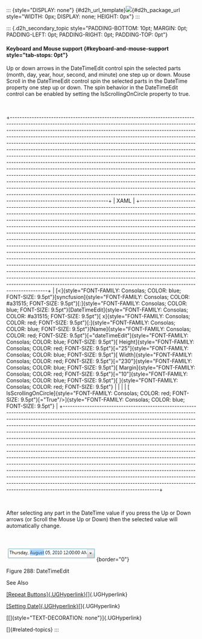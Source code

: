 ::: {style="DISPLAY: none"}
[](ms-xhelp:///?Id=d2h_url_template){#d2h_url_template}![](!package_url!){#d2h_package_url style="WIDTH: 0px; DISPLAY: none; HEIGHT: 0px"}
:::

::: {.d2h_secondary_topic style="PADDING-BOTTOM: 10pt; MARGIN: 0pt; PADDING-LEFT: 0pt; PADDING-RIGHT: 0pt; PADDING-TOP: 0pt"}
#### Keyboard and Mouse support {#keyboard-and-mouse-support style="tab-stops: 0pt"}

Up or down arrows in the DateTimeEdit control spin the selected parts (month, day, year, hour, second, and minute) one step up or down. Mouse Scroll in the DateTimeEdit control spin the selected parts in the DateTime property one step up or down. The spin behavior in the DateTimeEdit control can be enabled by setting the IsScrollingOnCircle property to true.

 

+----------------------------------------------------------------------------------------------------------------------------------------------------------------------------------------------------------------------------------------------------------------------------------------------------------------------------------------------------------------------------------------------------------------------------------------------------------------------------------------------------------------------------------------------------------------------------------------------------------------------------------------------------------------------------------------------------------------------------------------------------------------------------------------------------------------------------------------------------------------------------------------------------------------------------------------------------------------------------------------------------------------------------------------------------------------------------------------------+
| XAML                                                                                                                                                                                                                                                                                                                                                                                                                                                                                                                                                                                                                                                                                                                                                                                                                                                                                                                                                                                                                                                                                         |
+----------------------------------------------------------------------------------------------------------------------------------------------------------------------------------------------------------------------------------------------------------------------------------------------------------------------------------------------------------------------------------------------------------------------------------------------------------------------------------------------------------------------------------------------------------------------------------------------------------------------------------------------------------------------------------------------------------------------------------------------------------------------------------------------------------------------------------------------------------------------------------------------------------------------------------------------------------------------------------------------------------------------------------------------------------------------------------------------+
| [\<]{style="FONT-FAMILY: Consolas; COLOR: blue; FONT-SIZE: 9.5pt"}[syncfusion]{style="FONT-FAMILY: Consolas; COLOR: #a31515; FONT-SIZE: 9.5pt"}[:]{style="FONT-FAMILY: Consolas; COLOR: blue; FONT-SIZE: 9.5pt"}[DateTimeEdit]{style="FONT-FAMILY: Consolas; COLOR: #a31515; FONT-SIZE: 9.5pt"}[ x]{style="FONT-FAMILY: Consolas; COLOR: red; FONT-SIZE: 9.5pt"}[:]{style="FONT-FAMILY: Consolas; COLOR: blue; FONT-SIZE: 9.5pt"}[Name]{style="FONT-FAMILY: Consolas; COLOR: red; FONT-SIZE: 9.5pt"}[=\"dateTimeEdit\"]{style="FONT-FAMILY: Consolas; COLOR: blue; FONT-SIZE: 9.5pt"}[ Height]{style="FONT-FAMILY: Consolas; COLOR: red; FONT-SIZE: 9.5pt"}[=\"25\"]{style="FONT-FAMILY: Consolas; COLOR: blue; FONT-SIZE: 9.5pt"}[ Width]{style="FONT-FAMILY: Consolas; COLOR: red; FONT-SIZE: 9.5pt"}[=\"230\"]{style="FONT-FAMILY: Consolas; COLOR: blue; FONT-SIZE: 9.5pt"}[ Margin]{style="FONT-FAMILY: Consolas; COLOR: red; FONT-SIZE: 9.5pt"}[=\"10\"]{style="FONT-FAMILY: Consolas; COLOR: blue; FONT-SIZE: 9.5pt"}[ ]{style="FONT-FAMILY: Consolas; COLOR: red; FONT-SIZE: 9.5pt"} |
|                                                                                                                                                                                                                                                                                                                                                                                                                                                                                                                                                                                                                                                                                                                                                                                                                                                                                                                                                                                                                                                                                              |
| [                         IsScrollingOnCircle]{style="FONT-FAMILY: Consolas; COLOR: red; FONT-SIZE: 9.5pt"}[=\"True\"/\>]{style="FONT-FAMILY: Consolas; COLOR: blue; FONT-SIZE: 9.5pt"}                                                                                                                                                                                                                                                                                                                                                                                                                                                                                                                                                                                                                                                                                                                                                                                                                                                                                                      |
+----------------------------------------------------------------------------------------------------------------------------------------------------------------------------------------------------------------------------------------------------------------------------------------------------------------------------------------------------------------------------------------------------------------------------------------------------------------------------------------------------------------------------------------------------------------------------------------------------------------------------------------------------------------------------------------------------------------------------------------------------------------------------------------------------------------------------------------------------------------------------------------------------------------------------------------------------------------------------------------------------------------------------------------------------------------------------------------------+

 

After selecting any part in the DateTime value if you press the Up or Down arrows (or Scroll the Mouse Up or Down) then the selected value will automatically change.

 

![](ImagesExt/image30_269.png){border="0"}

Figure 288: DateTimeEdit

See Also

[[Repeat Buttons]{.UGHyperlink}](ms-xhelp:///?Id=090eefb9-2795-4da0-9063-ee320e7499af)[]{.UGHyperlink}

[[Setting Date]{.UGHyperlink}](ms-xhelp:///?Id=7f54d9b2-6e7d-4862-a1a5-7d33255c5716)[]{.UGHyperlink}

[[]{style="TEXT-DECORATION: none"}]{.UGHyperlink} 

[]{#related-topics}
:::
